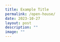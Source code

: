 ```yaml
---
title: Example Title
permalink: /open-house/
date: 2023-10-27
layout: post
description: ""
image: ""
---
```


